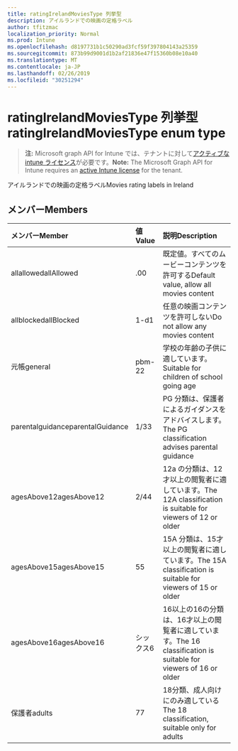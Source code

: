 ```yaml
---
title: ratingIrelandMoviesType 列挙型
description: アイルランドでの映画の定格ラベル
author: tfitzmac
localization_priority: Normal
ms.prod: Intune
ms.openlocfilehash: d8197731b1c50290ad3fcf59f397804143a25359
ms.sourcegitcommit: 873b99d9001d1b2af21836e47f15360b08e10a40
ms.translationtype: MT
ms.contentlocale: ja-JP
ms.lasthandoff: 02/26/2019
ms.locfileid: "30251294"
---
```

# <a name="ratingirelandmoviestype-enum-type"></a><span data-ttu-id="f5834-103">ratingIrelandMoviesType 列挙型</span><span class="sxs-lookup"><span data-stu-id="f5834-103">ratingIrelandMoviesType enum type</span></span>

> <span data-ttu-id="f5834-104">**注:** Microsoft graph API for Intune では、テナントに対して[アクティブな intune ライセンス](https://go.microsoft.com/fwlink/?linkid=839381)が必要です。</span><span class="sxs-lookup"><span data-stu-id="f5834-104">**Note:** The Microsoft Graph API for Intune requires an [active Intune license](https://go.microsoft.com/fwlink/?linkid=839381) for the tenant.</span></span>

<span data-ttu-id="f5834-105">アイルランドでの映画の定格ラベル</span><span class="sxs-lookup"><span data-stu-id="f5834-105">Movies rating labels in Ireland</span></span>

## <a name="members"></a><span data-ttu-id="f5834-106">メンバー</span><span class="sxs-lookup"><span data-stu-id="f5834-106">Members</span></span>
|<span data-ttu-id="f5834-107">メンバー</span><span class="sxs-lookup"><span data-stu-id="f5834-107">Member</span></span>|<span data-ttu-id="f5834-108">値</span><span class="sxs-lookup"><span data-stu-id="f5834-108">Value</span></span>|<span data-ttu-id="f5834-109">説明</span><span class="sxs-lookup"><span data-stu-id="f5834-109">Description</span></span>|
|:---|:---|:---|
|<span data-ttu-id="f5834-110">allallowed</span><span class="sxs-lookup"><span data-stu-id="f5834-110">allAllowed</span></span>|<span data-ttu-id="f5834-111">.0</span><span class="sxs-lookup"><span data-stu-id="f5834-111">0</span></span>|<span data-ttu-id="f5834-112">既定値。すべてのムービーコンテンツを許可する</span><span class="sxs-lookup"><span data-stu-id="f5834-112">Default value, allow all movies content</span></span>|
|<span data-ttu-id="f5834-113">allblocked</span><span class="sxs-lookup"><span data-stu-id="f5834-113">allBlocked</span></span>|<span data-ttu-id="f5834-114">1-d</span><span class="sxs-lookup"><span data-stu-id="f5834-114">1</span></span>|<span data-ttu-id="f5834-115">任意の映画コンテンツを許可しない</span><span class="sxs-lookup"><span data-stu-id="f5834-115">Do not allow any movies content</span></span>|
|<span data-ttu-id="f5834-116">元帳</span><span class="sxs-lookup"><span data-stu-id="f5834-116">general</span></span>|<span data-ttu-id="f5834-117">pbm-2</span><span class="sxs-lookup"><span data-stu-id="f5834-117">2</span></span>|<span data-ttu-id="f5834-118">学校の年齢の子供に適しています。</span><span class="sxs-lookup"><span data-stu-id="f5834-118">Suitable for children of school going age</span></span>|
|<span data-ttu-id="f5834-119">parentalguidance</span><span class="sxs-lookup"><span data-stu-id="f5834-119">parentalGuidance</span></span>|<span data-ttu-id="f5834-120">1/3</span><span class="sxs-lookup"><span data-stu-id="f5834-120">3</span></span>|<span data-ttu-id="f5834-121">PG 分類は、保護者によるガイダンスをアドバイスします。</span><span class="sxs-lookup"><span data-stu-id="f5834-121">The PG classification advises parental guidance</span></span>|
|<span data-ttu-id="f5834-122">agesAbove12</span><span class="sxs-lookup"><span data-stu-id="f5834-122">agesAbove12</span></span>|<span data-ttu-id="f5834-123">2/4</span><span class="sxs-lookup"><span data-stu-id="f5834-123">4</span></span>|<span data-ttu-id="f5834-124">12a の分類は、12才以上の閲覧者に適しています。</span><span class="sxs-lookup"><span data-stu-id="f5834-124">The 12A classification is suitable for viewers of 12 or older</span></span>|
|<span data-ttu-id="f5834-125">agesAbove15</span><span class="sxs-lookup"><span data-stu-id="f5834-125">agesAbove15</span></span>|<span data-ttu-id="f5834-126">5</span><span class="sxs-lookup"><span data-stu-id="f5834-126">5</span></span>|<span data-ttu-id="f5834-127">15A 分類は、15才以上の閲覧者に適しています。</span><span class="sxs-lookup"><span data-stu-id="f5834-127">The 15A classification is suitable for viewers of 15 or older</span></span>|
|<span data-ttu-id="f5834-128">agesAbove16</span><span class="sxs-lookup"><span data-stu-id="f5834-128">agesAbove16</span></span>|<span data-ttu-id="f5834-129">シックス</span><span class="sxs-lookup"><span data-stu-id="f5834-129">6</span></span>|<span data-ttu-id="f5834-130">16以上の16の分類は、16才以上の閲覧者に適しています。</span><span class="sxs-lookup"><span data-stu-id="f5834-130">The 16 classification is suitable for viewers of 16 or older</span></span>|
|<span data-ttu-id="f5834-131">保護者</span><span class="sxs-lookup"><span data-stu-id="f5834-131">adults</span></span>|<span data-ttu-id="f5834-132">7</span><span class="sxs-lookup"><span data-stu-id="f5834-132">7</span></span>|<span data-ttu-id="f5834-133">18分類、成人向けにのみ適している</span><span class="sxs-lookup"><span data-stu-id="f5834-133">The 18 classification, suitable only for adults</span></span>|



